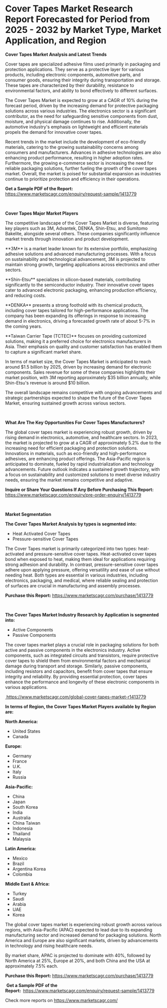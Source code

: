 <p><h1>Cover Tapes Market Research Report Forecasted for Period from 2025 -  2032 by Market Type, Market Application, and Region</h1></p><p><strong>Cover Tapes Market Analysis and Latest Trends</strong></p>
<p><p>Cover tapes are specialized adhesive films used primarily in packaging and protection applications. They serve as a protective layer for various products, including electronic components, automotive parts, and consumer goods, ensuring their integrity during transportation and storage. These tapes are characterized by their durability, resistance to environmental factors, and ability to bond effectively to different surfaces.</p><p>The Cover Tapes Market is expected to grow at a CAGR of 10% during the forecast period, driven by the increasing demand for protective packaging solutions across various industries. The electronics sector is a significant contributor, as the need for safeguarding sensitive components from dust, moisture, and physical damage continues to rise. Additionally, the automotive industry's emphasis on lightweight and efficient materials propels the demand for innovative cover tapes.</p><p>Recent trends in the market include the development of eco-friendly materials, catering to the growing sustainability concerns among consumers and manufacturers. Advances in adhesive technologies are also enhancing product performance, resulting in higher adoption rates. Furthermore, the growing e-commerce sector is increasing the need for reliable packaging solutions, further fueling the growth of the cover tapes market. Overall, the market is poised for substantial expansion as industries continue to prioritize protection and efficiency in their operations.</p></p>
<p><strong>Get a Sample PDF of the Report:&nbsp;</strong> <a href="https://www.marketscagr.com/enquiry/request-sample/1413779?utm_campaign=3249&utm_medium=2&utm_source=Github&utm_content=ia&utm_term=25032025&utm_id=cover-tapes">https://www.marketscagr.com/enquiry/request-sample/1413779</a></p>
<p>&nbsp;</p>
<p><strong>Cover Tapes Major Market Players</strong></p>
<p><p>The competitive landscape of the Cover Tapes Market is diverse, featuring key players such as 3M, Advantek, DENKA, Shin-Etsu, and Sumitomo Bakelite, alongside several others. These companies significantly influence market trends through innovation and product development.</p><p>**3M** is a market leader known for its extensive portfolio, emphasizing adhesive solutions and advanced manufacturing processes. With a focus on sustainability and technological advancement, 3M is projected to maintain strong growth, targeting applications across electronics and other sectors. </p><p>**Shin-Etsu** specializes in silicon-based materials, contributing significantly to the semiconductor industry. Their innovative cover tapes cater to advanced electronic packaging, enhancing production efficiency, and reducing costs.</p><p>**DENKA** presents a strong foothold with its chemical products, including cover tapes tailored for high-performance applications. The company has been expanding its offerings in response to increasing demand in electronics, driving a forecasted growth rate of about 5-7% in the coming years.</p><p>**Taiwan Carrier Tape (TCTEC)** focuses on providing customized solutions, making it a preferred choice for electronics manufacturers in Asia. Their emphasis on quality and customer satisfaction has enabled them to capture a significant market share.</p><p>In terms of market size, the Cover Tapes Market is anticipated to reach around $1.5 billion by 2025, driven by increasing demand for electronic components. Sales revenue for some of these companies highlights their market position, with 3M reporting approximately $35 billion annually, while Shin-Etsu's revenue is around $10 billion. </p><p>The overall landscape remains competitive with ongoing advancements and strategic partnerships expected to shape the future of the Cover Tapes Market, ensuring sustained growth across various sectors.</p></p>
<p>&nbsp;</p>
<p><strong>What Are The Key Opportunities For Cover Tapes Manufacturers?</strong></p>
<p><p>The global cover tapes market is experiencing robust growth, driven by rising demand in electronics, automotive, and healthcare sectors. In 2023, the market is projected to grow at a CAGR of approximately 5.2% due to the increasing need for efficient packaging and protection solutions. Innovations in materials, such as eco-friendly and high-performance adhesives, are enhancing product offerings. The Asia-Pacific region is anticipated to dominate, fueled by rapid industrialization and technology advancements. Future outlook indicates a sustained growth trajectory, with a focus on sustainability and customized solutions to meet diverse industry needs, ensuring the market remains competitive and adaptive.</p></p>
<p><strong>Inquire or Share Your Questions If Any Before Purchasing This Report:</strong> <a href="https://www.marketscagr.com/enquiry/pre-order-enquiry/1413779?utm_campaign=3249&utm_medium=2&utm_source=Github&utm_content=ia&utm_term=25032025&utm_id=cover-tapes">https://www.marketscagr.com/enquiry/pre-order-enquiry/1413779</a></p>
<p>&nbsp;</p>
<p><strong>Market Segmentation</strong></p>
<p><strong>The Cover Tapes Market Analysis by types is segmented into:</strong></p>
<p><ul><li>Heat Activated Cover Tapes</li><li>Pressure-sensitive Cover Tapes</li></ul></p>
<p><p>The Cover Tapes market is primarily categorized into two types: heat-activated and pressure-sensitive cover tapes. Heat-activated cover tapes bond when exposed to heat, making them ideal for applications requiring strong adhesion and durability. In contrast, pressure-sensitive cover tapes adhere upon applying pressure, offering versatility and ease of use without needing heat. Both types are essential in various industries, including electronics, packaging, and medical, where reliable sealing and protection of surfaces are crucial in manufacturing and assembly processes.</p></p>
<p><strong>Purchase this Report:&nbsp;</strong><a href="https://www.marketscagr.com/purchase/1413779?utm_campaign=3249&utm_medium=2&utm_source=Github&utm_content=ia&utm_term=25032025&utm_id=cover-tapes">https://www.marketscagr.com/purchase/1413779</a></p>
<p>&nbsp;</p>
<p><strong>The Cover Tapes Market Industry Research by Application is segmented into:</strong></p>
<p><ul><li>Active Components</li><li>Passive Components</li></ul></p>
<p><p>The cover tapes market plays a crucial role in packaging solutions for both active and passive components in the electronics industry. Active components, such as integrated circuits and transistors, require protective cover tapes to shield them from environmental factors and mechanical damage during transport and storage. Similarly, passive components, including resistors and capacitors, benefit from cover tapes that ensure integrity and reliability. By providing essential protection, cover tapes enhance the performance and longevity of these electronic components in various applications.</p></p>
<p><a href="https://www.marketscagr.com/global-cover-tapes-market-r1413779?utm_campaign=3249&utm_medium=2&utm_source=Github&utm_content=ia&utm_term=25032025&utm_id=cover-tapes">&nbsp;https://www.marketscagr.com/global-cover-tapes-market-r1413779</a></p>
<p><strong>In terms of Region, the Cover Tapes Market Players available by Region are:</strong></p>
<p>
    <p> <strong> North America: </strong>
        <ul>
            <li>United States</li>
            <li>Canada</li>
        </ul>
        </p> 
    <p> <strong> Europe: </strong>
        <ul>
            <li>Germany</li>
            <li>France</li>
            <li>U.K.</li>
            <li>Italy</li>
            <li>Russia</li>
        </ul>
        </p> 
    <p> <strong> Asia-Pacific: </strong>
        <ul>
            <li>China</li>
            <li>Japan</li>
            <li>South Korea</li>
            <li>India</li>
            <li>Australia</li>
            <li>China Taiwan</li>
            <li>Indonesia</li>
            <li>Thailand</li>
            <li>Malaysia</li>
        </ul>
        </p> 
    <p> <strong> Latin America: </strong>
        <ul>
            <li>Mexico</li>
            <li>Brazil</li>
            <li>Argentina Korea</li>
            <li>Colombia</li>
        </ul>
        </p> 
    <p> <strong> Middle East & Africa: </strong>
        <ul>
            <li>Turkey</li>
            <li>Saudi</li>
            <li>Arabia</li>
            <li>UAE</li>
            <li>Korea</li>
        </ul>
    </p>
    </p>
<p><p>The global cover tapes market is experiencing robust growth across various regions, with Asia-Pacific (APAC) expected to lead due to its expanding manufacturing sector and increased demand for packaging solutions. North America and Europe are also significant markets, driven by advancements in technology and rising healthcare needs. </p><p>By market share, APAC is projected to dominate with 40%, followed by North America at 25%, Europe at 20%, and both China and the USA at approximately 7.5% each.</p></p>
<p><strong>Purchase this Report: </strong><a href="https://www.marketscagr.com/purchase/1413779?utm_campaign=3249&utm_medium=2&utm_source=Github&utm_content=ia&utm_term=25032025&utm_id=cover-tapes">https://www.marketscagr.com/purchase/1413779</a></p>
<p>&nbsp;<strong>Get a Sample PDF of the Report:&nbsp;&nbsp;</strong><a href="https://www.marketscagr.com/enquiry/request-sample/1413779?utm_campaign=3249&utm_medium=2&utm_source=Github&utm_content=ia&utm_term=25032025&utm_id=cover-tapes">https://www.marketscagr.com/enquiry/request-sample/1413779</a></p>
<p><strong></strong></p>
<p>Check more reports on <a href="https://www.marketscagr.com/?utm_campaign=3249&utm_medium=2&utm_source=Github&utm_content=ia&utm_term=25032025&utm_id=cover-tapes">https://www.marketscagr.com/</a></p>